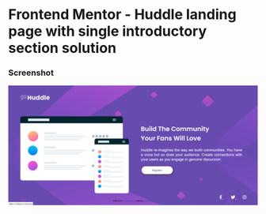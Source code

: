 # Frontend Mentor - Huddle landing page with single introductory section solution

### Screenshot

![](./capture.PNG)




